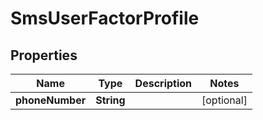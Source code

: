 

# SmsUserFactorProfile


## Properties

| Name | Type | Description | Notes |
|------------ | ------------- | ------------- | -------------|
|**phoneNumber** | **String** |  |  [optional] |



